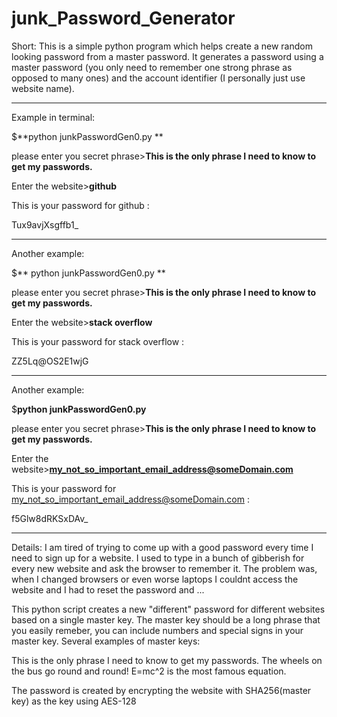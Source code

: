 # junk_Password_Generator
Short:
This is a simple python program which helps create a new random looking password from a master password.
It generates a password using a master password (you only need to remember one strong phrase as opposed to many ones) and 
the account identifier (I personally just use website name). 
______________________________________________
Example in terminal:

$**python junkPasswordGen0.py **

please enter you secret phrase>**This is the only phrase I need to know to get my passwords.**

Enter the website>**github**

This is your password for  github :

Tux9avjXsgffb1_
___________________________________________
Another example:

$** python junkPasswordGen0.py **

please enter you secret phrase>**This is the only phrase I need to know to get my passwords.**

Enter the website>**stack overflow**

This is your password for  stack overflow :

ZZ5Lq@OS2E1wjG
___________________________________________
Another example:

$**python junkPasswordGen0.py**

please enter you secret phrase>**This is the only phrase I need to know to get my passwords.**

Enter the website>**my_not_so_important_email_address@someDomain.com**

This is your password for  my_not_so_important_email_address@someDomain.com :

f5Glw8dRKSxDAv_

_________________________________________

Details:
I am tired of trying to come up with a good password every time I need to sign up for a website.
I used to type in a bunch of gibberish for every new website and ask the browser to remember it. 
The problem was, when I changed browsers or even worse laptops I couldnt access the website and I had to reset the password and ...

This python script creates a new "different" password for different websites based on a single master key.
The master key should be a long phrase that you easily remeber, you can include numbers and special signs in your master key.
Several examples of master keys:

This is the only phrase I need to know to get my passwords.
The wheels on the bus go round and round!
E=mc^2 is the most famous equation.


The password is created by encrypting the website with SHA256(master key) as the key using AES-128

